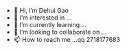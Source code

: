 - 👋 Hi, I’m Dehui Gao
- 👀 I’m interested in ...
- 🌱 I’m currently learning ...
- 💞️ I’m looking to collaborate on ...
- 📫 How to reach me ...qq 2718177683

<!---
zzxgdh/zzxgdh is a ✨ special ✨ repository because its `README.md` (this file) appears on your GitHub profile.
You can click the Preview link to take a look at your changes.
--->
